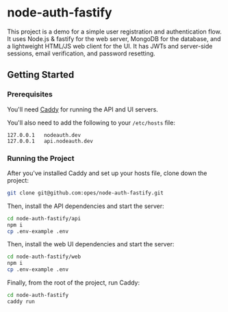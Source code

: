 # node-auth-fastify
This project is a demo for a simple user registration and authentication flow. It uses Node.js & fastify for the web server, MongoDB for the database, and a lightweight HTML/JS web client for the UI. It has JWTs and server-side sessions, email verification, and password resetting.

## Getting Started
### Prerequisites
You'll need [Caddy](https://caddyserver.com/docs/install) for running the API and UI servers.

You'll also need to add the following to your `/etc/hosts` file:

```
127.0.0.1   nodeauth.dev
127.0.0.1   api.nodeauth.dev
```

### Running the Project
After you've installed Caddy and set up your hosts file, clone down the project:
```bash
git clone git@github.com:opes/node-auth-fastify.git
```

Then, install the API dependencies and start the server:
```bash
cd node-auth-fastify/api
npm i
cp .env-example .env
```

Then, install the web UI dependencies and start the server:
```bash
cd node-auth-fastify/web
npm i
cp .env-example .env
```

Finally, from the root of the project, run Caddy:
```bash
cd node-auth-fastify
caddy run
```

